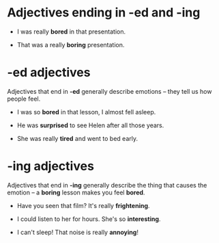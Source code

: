 # Adjectives ending in **-ed** and **-ing**

- I was really **bored** in that presentation.
* That was a really **boring** presentation.

# **-ed** adjectives

Adjectives that end in **-ed** generally describe emotions – they tell us how people feel.

- I was so **bored** in that lesson, I almost fell asleep.
* He was **surprised** to see Helen after all those years.
+ She was really **tired** and went to bed early.


# **-ing** adjectives

Adjectives that end in **-ing** generally describe the thing that causes the emotion – a **boring** lesson makes you feel **bored**.

- Have you seen that film? It's really **frightening**.
* I could listen to her for hours. She's so **interesting**.
+ I can't sleep! That noise is really **annoying**!